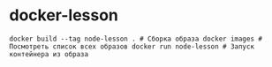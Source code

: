 # docker-lesson

``
docker build --tag node-lesson . # Сборка образа
docker images # Посмотреть список всех образов
docker run node-lesson # Запуск контейнера из образа
``